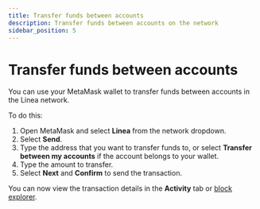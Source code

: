 ```yaml
---
title: Transfer funds between accounts
description: Transfer funds between accounts on the network
sidebar_position: 5
---
```


# Transfer funds between accounts

You can use your MetaMask wallet to transfer funds between accounts in the Linea network.

To do this:

1. Open MetaMask and select **Linea** from the network dropdown.
1. Select **Send**.
1. Type the address that you want to transfer funds to, or select **Transfer between my accounts** if the account belongs to your wallet.
1. Type the amount to transfer.
1. Select **Next** and **Confirm** to send the transaction.

You can now view the transaction details in the **Activity** tab or [block explorer](https://goerli.lineascan.build).
